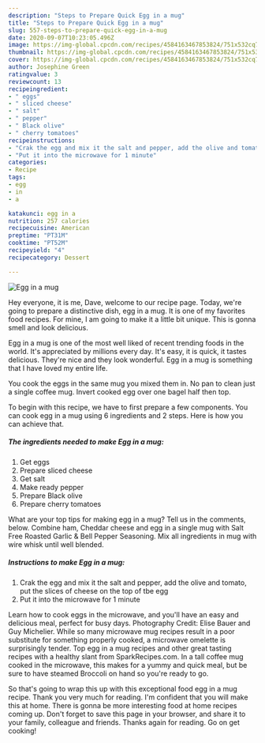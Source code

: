 ```yaml
---
description: "Steps to Prepare Quick Egg in a mug"
title: "Steps to Prepare Quick Egg in a mug"
slug: 557-steps-to-prepare-quick-egg-in-a-mug
date: 2020-09-07T10:23:05.496Z
image: https://img-global.cpcdn.com/recipes/4584163467853824/751x532cq70/egg-in-a-mug-recipe-main-photo.jpg
thumbnail: https://img-global.cpcdn.com/recipes/4584163467853824/751x532cq70/egg-in-a-mug-recipe-main-photo.jpg
cover: https://img-global.cpcdn.com/recipes/4584163467853824/751x532cq70/egg-in-a-mug-recipe-main-photo.jpg
author: Josephine Green
ratingvalue: 3
reviewcount: 13
recipeingredient:
- " eggs"
- " sliced cheese"
- " salt"
- " pepper"
- " Black olive"
- " cherry tomatoes"
recipeinstructions:
- "Crak the egg and mix it the salt and pepper, add the olive and tomato,  put the slices of cheese on the top of tbe egg"
- "Put it into the microwave for 1 minute"
categories:
- Recipe
tags:
- egg
- in
- a

katakunci: egg in a 
nutrition: 257 calories
recipecuisine: American
preptime: "PT31M"
cooktime: "PT52M"
recipeyield: "4"
recipecategory: Dessert

---
```



![Egg in a mug](https://img-global.cpcdn.com/recipes/4584163467853824/751x532cq70/egg-in-a-mug-recipe-main-photo.jpg)

Hey everyone, it is me, Dave, welcome to our recipe page. Today, we're going to prepare a distinctive dish, egg in a mug. It is one of my favorites food recipes. For mine, I am going to make it a little bit unique. This is gonna smell and look delicious.

Egg in a mug is one of the most well liked of recent trending foods in the world. It's appreciated by millions every day. It's easy, it is quick, it tastes delicious. They're nice and they look wonderful. Egg in a mug is something that I have loved my entire life.

You cook the eggs in the same mug you mixed them in. No pan to clean just a single coffee mug. Invert cooked egg over one bagel half then top.


To begin with this recipe, we have to first prepare a few components. You can cook egg in a mug using 6 ingredients and 2 steps. Here is how you can achieve that.

<!--inarticleads1-->

##### The ingredients needed to make Egg in a mug:

1. Get  eggs
1. Prepare  sliced cheese
1. Get  salt
1. Make ready  pepper
1. Prepare  Black olive
1. Prepare  cherry tomatoes


What are your top tips for making egg in a mug? Tell us in the comments, below. Combine ham, Cheddar cheese and egg in a single mug with Salt Free Roasted Garlic &amp; Bell Pepper Seasoning. Mix all ingredients in mug with wire whisk until well blended. 

<!--inarticleads2-->

##### Instructions to make Egg in a mug:

1. Crak the egg and mix it the salt and pepper, add the olive and tomato,  put the slices of cheese on the top of tbe egg
1. Put it into the microwave for 1 minute


Learn how to cook eggs in the microwave, and you&#39;ll have an easy and delicious meal, perfect for busy days. Photography Credit: Elise Bauer and Guy Michelier. While so many microwave mug recipes result in a poor substitute for something properly cooked, a microwave omelette is surprisingly tender. Top egg in a mug recipes and other great tasting recipes with a healthy slant from SparkRecipes.com. In a tall coffee mug cooked in the microwave, this makes for a yummy and quick meal, but be sure to have steamed Broccoli on hand so you&#39;re ready to go. 

So that's going to wrap this up with this exceptional food egg in a mug recipe. Thank you very much for reading. I'm confident that you will make this at home. There is gonna be more interesting food at home recipes coming up. Don't forget to save this page in your browser, and share it to your family, colleague and friends. Thanks again for reading. Go on get cooking!
